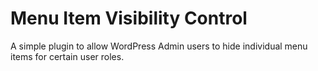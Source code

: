 # Menu Item Visibility Control

A simple plugin to allow WordPress Admin users to hide individual menu items for certain user roles.

